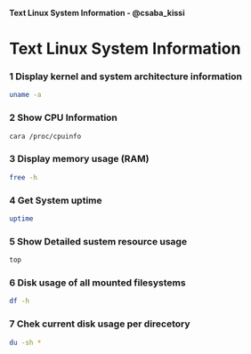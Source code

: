 **Text Linux System Information - @csaba_kissi**
# Text Linux System Information
### 1 Display kernel and system architecture information
```bash
uname -a
```

### 2 Show CPU Information
```bash
cara /proc/cpuinfo
```

### 3 Display memory usage (RAM)
```bash
free -h
```

### 4 Get System uptime
```bash
uptime
```

### 5 Show Detailed sustem resource usage
```bash
top
```

### 6 Disk usage of all mounted filesystems
```bash
df -h
```

### 7 Chek current disk usage per direcetory
```bash
du -sh *
```